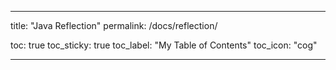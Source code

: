 ---  

title: "Java Reflection"
permalink: /docs/reflection/

toc: true
toc_sticky: true
toc_label: "My Table of Contents"
toc_icon: "cog"

---
